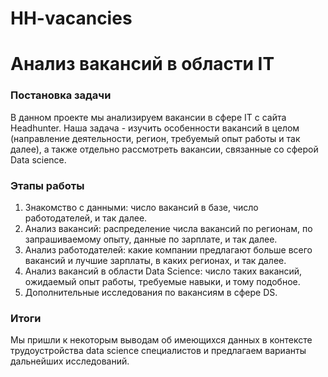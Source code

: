 # HH-vacancies
# Анализ вакансий в области IT
### Постановка задачи

В данном проекте мы анализируем вакансии в сфере IT с сайта Headhunter. Наша задача - изучить особенности вакансий в целом (направление деятельности, регион, требуемый опыт работы и так далее), а также отдельно рассмотреть вакансии, связанные со сферой Data science.

### Этапы работы
1. Знакомство с данными: число вакансий в базе, число работодателей, и так далее. 
2. Анализ вакансий: распределение числа вакансий по регионам, по запрашиваемому опыту, данные по зарплате, и так далее.
3. Анализ работодателей: какие компании предлагают больше всего вакансий и лучшие зарплаты, в каких регионах, и так далее.
4. Анализ вакансий в области Data Science: число таких вакансий, ожидаемый опыт работы, требуемые навыки, и тому подобное.
5. Дополнительные исследования по вакансиям в сфере DS.

### Итоги

Мы пришли к некоторым выводам об имеющихся данных в контексте трудоустройства data science специалистов и предлагаем варианты дальнейших исследований.
